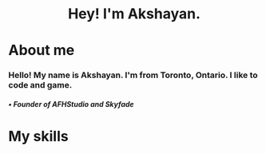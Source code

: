 <h1 align=center>Hey! I'm Akshayan.</h1>

<h1>About me</h1>
<h3>Hello! My name is Akshayan. I'm from Toronto, Ontario. I like to code and game.</h3>
<h5>• Founder of AFHStudio and Skyfade</h5>
<h1>My skills</h1>

